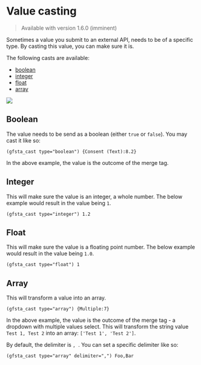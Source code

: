 # Value casting

> Available with version 1.6.0 (imminent)

Sometimes a value you submit to an external API, needs to be of a specific type. By casting this value, you can make sure it is.

The following casts are available:

- [boolean](#boolean)
- [integer](#integer)
- [float](#float)
- [array](#array)

![](/images/docs/gf-send-to-api/v1/value-casting.png)

## Boolean

The value needs to be send as a boolean (either `true` or `false`). You may cast it like so:

```
(gfsta_cast type="boolean") {Consent (Text):8.2}
```

In the above example, the value is the outcome of the merge tag.

## Integer

This will make sure the value is an integer, a whole number. The below example would result in the value being `1`.

```
(gfsta_cast type="integer") 1.2
```

## Float

This will make sure the value is a floating point number. The below example would result in the value being `1.0`.

```
(gfsta_cast type="float") 1
```

## Array

This will transform a value into an array.

```
(gfsta_cast type="array") {Multiple:7}
```

In the above example, the value is the outcome of the merge tag - a dropdown with multiple values select. This will transform the string value `Test 1, Test 2` into an array: `['Test 1', 'Test 2']`.

By default, the delimiter is `, `. You can set a specific delimiter like so:

```
(gfsta_cast type="array" delimiter=",") Foo,Bar

```
